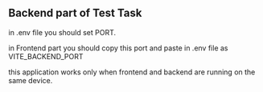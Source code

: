 ## Backend part of Test Task

in .env file you should set PORT.

in Frontend part you should copy this port and paste in .env file as VITE_BACKEND_PORT

this application works only when frontend and backend are running on the same device.

